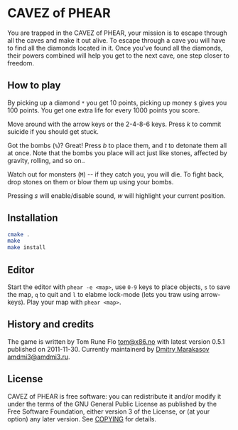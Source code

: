 # CAVEZ of PHEAR

You are trapped in the CAVEZ of PHEAR, your mission is to escape
through all the caves and make it out alive. To escape through a
cave you will have to find all the diamonds located in it. Once
you've found all the diamonds, their powers combined will help you
get to the next cave, one step closer to freedom.

## How to play

By picking up a diamond `*` you get 10 points, picking up money `$`
gives you 100 points. You get one extra life for every 1000 points
you score.

Move around with the arrow keys or the 2-4-8-6 keys. Press *k* to 
commit suicide if you should get stuck.

Got the bombs (`%`)? Great! Press *b* to place them, and *t* to detonate
them all at once. Note that the bombs you place will act just like
stones, affected by gravity, rolling, and so on..

Watch out for monsters (`M`) -- if they catch you, you will die. To
fight back, drop stones on them or blow them up using your bombs.

Pressing *s* will enable/disable sound, *w* will highlight your
current position.

## Installation

```sh
cmake .
make
make install
```

## Editor

Start the editor with `phear -e <map>`, use `0-9` keys to place
objects, `s` to save the map, `q` to quit and `l` to elabme lock-mode
(lets you traw using arrow-keys). Play your map with `phear <map>`.

## History and credits

The game is written by Tom Rune Flo <tom@x86.no> with latest version
0.5.1 published on 2011-11-30. Currently maintainerd by [Dmitry
Marakasov](https://github.com/AMDmi3) <amdmi3@amdmi3.ru>.

## License

CAVEZ of PHEAR is free software: you can redistribute it and/or 
modify it under the terms of the GNU General Public License as
published by the Free Software Foundation, either version 3 of the
License, or (at your option) any later version. See [COPYING](COPYING)
for details.
